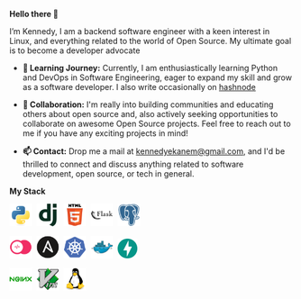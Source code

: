**Hello there 👋**

I’m Kennedy, I am a backend software engineer with a keen interest in Linux, and everything related to the world of Open Source.
My ultimate goal is to become a developer advocate

- **🌱 Learning Journey:** Currently, I am enthusiastically learning Python and DevOps in Software Engineering,
eager to expand my skill and grow as a software developer. I also write  occasionally on
[hashnode](https://fusedtechie.hashnode.dev/)


- **💞 Collaboration:** I'm really into building communities and educating others about open source and,
also actively seeking opportunities to collaborate on awesome Open Source projects. 
Feel free to reach out to me if you have any exciting projects in mind!



- **📫 Contact:** Drop me a mail at kennedyekanem@gmail.com, and I'd be thrilled to connect and
discuss anything related to software development, open source, or tech in general.

**My Stack**
<div> 
<img src="https://github.com/devicons/devicon/blob/master/icons/python/python-original.svg" title="" alt="Python " width="40" height="40"/>&nbsp;
<img src="https://github.com/devicons/devicon/blob/master/icons/django/django-plain.svg" title="Django" alt=" " width="40" height="40"/>&nbsp;
<img src="https://github.com/devicons/devicon/blob/master/icons/html5/html5-original-wordmark.svg" title="HTML5" alt=" " width="40" height="40"/>&nbsp;
<img src="https://github.com/devicons/devicon/blob/master/icons/flask/flask-original-wordmark.svg" title="Flask" alt=" " width="40" height="40"/>&nbsp;
<img src="https://github.com/devicons/devicon/blob/master/icons/postgresql/postgresql-plain.svg" title="Postgresql" alt=" " width="40" height="40"/>&nbsp;
  
<img src="https://github.com/devicons/devicon/blob/master/icons/appwrite/appwrite-original.svg" title="" alt="Appwrite" width="40" height="40"/>&nbsp;
  <img src="https://github.com/devicons/devicon/blob/master/icons/ansible/ansible-original.svg" title="" alt="Ansible" width="40" height="40"/>&nbsp;
<img src="https://github.com/devicons/devicon/blob/master/icons/kubernetes/kubernetes-plain.svg"  title="Kubernetes" alt="CSS" width="40" height="40"/>&nbsp;
<img src="https://github.com/devicons/devicon/blob/master/icons/docker/docker-original.svg" title="Docker" alt="CSS" width="40" height="40"/>&nbsp;
<img src="https://github.com/devicons/devicon/blob/master/icons/fastapi/fastapi-original.svg" title="FastApi" alt="CSS" width="35" height="35"/>&nbsp;
  
<img src="https://github.com/devicons/devicon/blob/master/icons/nginx/nginx-original.svg"  title="Nginx" alt="CSS" width="40" height="40"/>&nbsp;
<img src="https://github.com/devicons/devicon/blob/master/icons/vim/vim-original.svg" title="" alt="Vim " width="40" height="40"/>&nbsp;
<img src="https://github.com/devicons/devicon/blob/master/icons/linux/linux-original.svg" title="Linux" alt=" " width="40" height="40"/>&nbsp;
</div>
